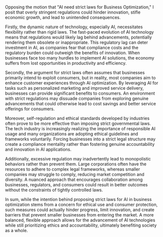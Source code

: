 Opposing the motion that "AI need strict laws for Business Optimization," I posit that overly stringent regulations could hinder innovation, stifle economic growth, and lead to unintended consequences. 

Firstly, the dynamic nature of technology, especially AI, necessitates flexibility rather than rigid laws. The fast-paced evolution of AI technology means that regulations would likely lag behind advancements, potentially rendering them obsolete or inappropriate. This regulatory lag can deter investment in AI, as companies fear that compliance costs and the regulatory burden could outweigh the benefits of innovation. When businesses face too many hurdles to implement AI solutions, the economy suffers from lost opportunities in productivity and efficiency.

Secondly, the argument for strict laws often assumes that businesses primarily intend to exploit consumers, but in reality, most companies aim to enhance customer experiences through AI optimization. By leveraging AI for tasks such as personalized marketing and improved service delivery, businesses can provide significant benefits to consumers. An environment with strict regulations may dissuade companies from exploring genuine advancements that could otherwise lead to cost savings and better service offerings for consumers.

Moreover, self-regulation and ethical standards developed by industries often prove to be more effective than imposing strict governmental laws. The tech industry is increasingly realizing the importance of responsible AI usage and many organizations are adopting ethical guidelines and frameworks voluntarily. Forcing businesses into a strict legal structure may create a compliance mentality rather than fostering genuine accountability and innovation in AI applications.

Additionally, excessive regulation may inadvertently lead to monopolistic behaviors rather than prevent them. Large corporations often have the resources to adhere to complex legal frameworks, whereas smaller companies may struggle to comply, reducing market competition and diversity. A nuanced approach that encourages collaboration among businesses, regulators, and consumers could result in better outcomes without the constraints of tightly controlled laws.

In sum, while the intention behind proposing strict laws for AI in business optimization stems from a concern for ethical use and consumer protection, such measures could actually hinder progress, limit innovation, and create barriers that prevent smaller businesses from entering the market. A more balanced, flexible approach allows for the advancement of AI technologies while still prioritizing ethics and accountability, ultimately benefiting society as a whole.